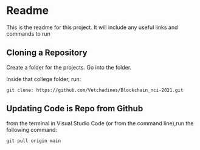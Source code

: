 # Readme #

This is the readme for this project. It will include any useful links and commands to run

## Cloning a Repository ##
 Create a folder for the projects. Go into the folder.

 Inside that college folder, run: 

 ```git clone: https://github.com/Vetchadines/Blockchain_nci-2021.git```

## Updating Code is Repo from Github ##

from the terminal in Visual Studio Code (or from the command line),run the following command:

```git pull origin main```
